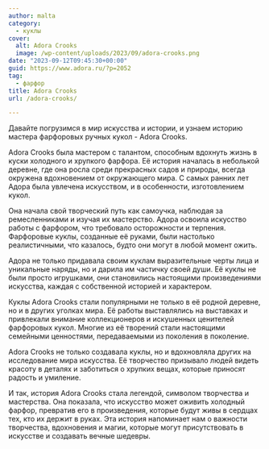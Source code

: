```yaml
---
author: malta
category:
  - куклы
cover:
  alt: Adora Crooks
  image: /wp-content/uploads/2023/09/adora-crooks.png
date: "2023-09-12T09:45:30+00:00"
guid: https://www.adora.ru/?p=2052
tag:
  - фарфор
title: Adora Crooks
url: /adora-crooks/

---
```

Давайте погрузимся в мир искусства и истории, и узнаем историю мастера фарфоровых ручных кукол \- Adora Crooks.

Adora Crooks была мастером с талантом, способным вдохнуть жизнь в куски холодного и хрупкого фарфора. Её история началась в неболькой деревне, где она росла среди прекрасных садов и природы, всегда окружена вдохновением от окружающего мира. С самых ранних лет Адора была увлечена искусством, и в особенности, изготовлением кукол.

Она начала свой творческий путь как самоучка, наблюдая за ремесленниками и изучая их мастерство. Адора освоила искусство работы с фарфором, что требовало осторожности и терпения. Фарфоровые куклы, созданные её руками, были настолько реалистичными, что казалось, будто они могут в любой момент ожить.

Адора не только придавала своим куклам выразительные черты лица и уникальные наряды, но и дарила им частичку своей души. Её куклы не были просто игрушками, они становились настоящими произведениями искусства, каждая с собственной историей и характером.

Куклы Adora Crooks стали популярными не только в её родной деревне, но и в других уголках мира. Её работы выставлялись на выставках и привлекали внимание коллекционеров и искушенных ценителей фарфоровых кукол. Многие из её творений стали настоящими семейными ценностями, передаваемыми из поколения в поколение.

Adora Crooks не только создавала куклы, но и вдохновляла других на исследование мира искусства. Её творчество призывало людей видеть красоту в деталях и заботиться о хрупких вещах, которые приносят радость и умиление.

И так, история Adora Crooks стала легендой, символом творчества и мастерства. Она показала, что искусство может оживить холодный фарфор, превратив его в произведения, которые будут живы в сердцах тех, кто их держит в руках. Эта история напоминает нам о важности творчества, вдохновения и магии, которые могут присутствовать в искусстве и создавать вечные шедевры.

